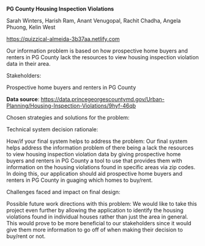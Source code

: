 <b>PG County Housing Inspection Violations</b>

Sarah Winters, Harish Ram, Anant Venugopal, Rachit Chadha, Angela Phuong, Kelin West

https://quizzical-almeida-3b37aa.netlify.com

Our information problem is based on how prospective home buyers and renters in PG County lack the resources to view housing inspection violation data in their area.

Stakeholders:

Prospective home buyers and renters in PG County

<b>Data source</b>: https://data.princegeorgescountymd.gov/Urban-Planning/Housing-Inspection-Violations/9hyf-46qb

Chosen strategies and solutions for the problem:

Technical system decision rationale:


How/if your final system helps to address the problem:
Our final system helps address the information problem of there being a lack the resources to view housing inspection violation data by giving prospective home buyers and renters in PG County a tool to use that provides them with information on the housing violations found in specific areas via zip codes. In doing this, our application should aid prospective home buyers and renters in PG County in guaging which homes to buy/rent.

Challenges faced and impact on final design:


Possible future work directions with this problem:
We would like to take this project even further by allowing the application to identify the housing violations found in individual houses rather than just the area in general. This would prove to be more beneficial to our stakeholders since it would give them more information to go off of when making their decision to buy/rent or not.
